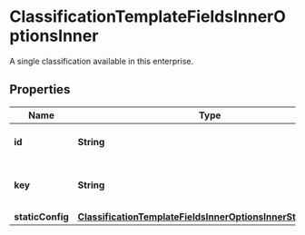 

# ClassificationTemplateFieldsInnerOptionsInner

A single classification available in this enterprise.

## Properties

| Name | Type | Description | Notes |
|------------ | ------------- | ------------- | -------------|
|**id** | **String** | The unique ID of this classification. |  |
|**key** | **String** | The display name and key for this classification. |  |
|**staticConfig** | [**ClassificationTemplateFieldsInnerOptionsInnerStaticConfig**](ClassificationTemplateFieldsInnerOptionsInnerStaticConfig.md) |  |  [optional] |



